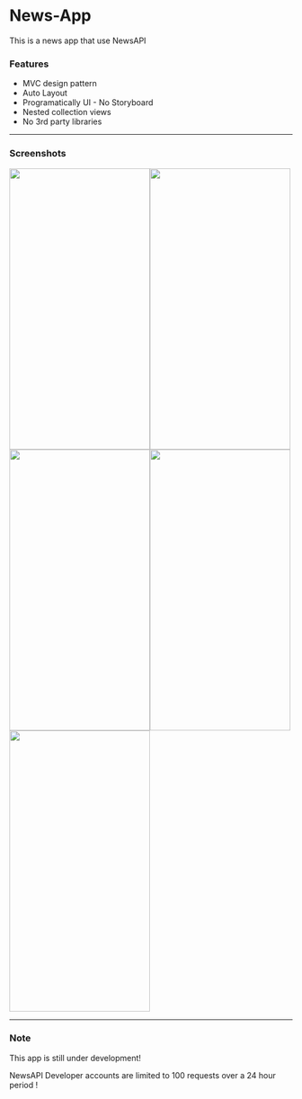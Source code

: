 # News-App

This is a news app that use NewsAPI 

### Features

- MVC design pattern
- Auto Layout
- Programatically UI - No Storyboard
- Nested collection views
- No 3rd party libraries

<hr>

### Screenshots

<img src="https://user-images.githubusercontent.com/76944306/149358091-2bee46a9-5b2c-469c-a444-9b531cf09605.png" data-canonical-src="" width="250" height="500" /><img src="https://user-images.githubusercontent.com/76944306/149193681-57890bbc-fee2-4d0e-9d5d-adecd0ab3a62.png" data-canonical-src="" width="250" height="500" /><img src="https://user-images.githubusercontent.com/76944306/148807574-4c583edc-21fd-4754-9742-2bddc3202eb8.png" data-canonical-src="" width="250" height="500" /><img src="https://user-images.githubusercontent.com/76944306/149358101-2a05fa69-6162-423b-935e-aa54c0308bd5.png" data-canonical-src="" width="250" height="500" /><img src="https://user-images.githubusercontent.com/76944306/149358112-4dcb8f48-a044-44da-afcb-d9d74cae3caa.png" data-canonical-src="" width="250" height="500" />





<hr>

### Note

This app is still under development!

NewsAPI Developer accounts are limited to 100 requests over a 24 hour period !

